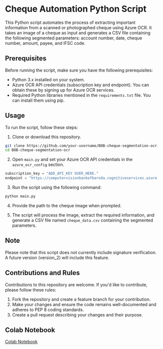 # Cheque Automation Python Script

This Python script automates the process of extracting important information from a scanned or photographed cheque using Azure OCR. It takes an image of a cheque as input and generates a CSV file containing the following segmented parameters: account number, date, cheque number, amount, payee, and IFSC code.

## Prerequisites

Before running the script, make sure you have the following prerequisites:

- Python 3.x installed on your system.
- Azure OCR API credentials (subscription key and endpoint). You can obtain these by signing up for Azure OCR services.
- Required Python libraries mentioned in the `requirements.txt` file. You can install them using pip.

## Usage

To run the script, follow these steps:

1. Clone or download this repository.

```bash
git clone https://github.com/your-username/BOB-cheque-segmentation-ocr.git
cd BOB-cheque-segmentation-ocr
```

2. Open `main.py` and set your Azure OCR API credentials in the `azure_ocr_config` section.

```python
subscription_key = "ADD_API_KEY OVER_HERE."
endpoint = "https://computervisionbankofbaroda.cognitiveservices.azure.com/"
```

3. Run the script using the following command:

```bash
python main.py
```

4. Provide the path to the cheque image when prompted.

5. The script will process the image, extract the required information, and generate a CSV file named `cheque_data.csv` containing the segmented parameters.

## Note

Please note that this script does not currently include signature verification. A future version (version_2) will include this feature.

## Contributions and Rules

Contributions to this repository are welcome. If you'd like to contribute, please follow these rules:

1. Fork the repository and create a feature branch for your contribution.
2. Make your changes and ensure the code remains well-documented and adheres to PEP 8 coding standards.
3. Create a pull request describing your changes and their purpose.

## Colab Notebook
[Colab Notebook](https://colab.research.google.com/drive/1VDx07_yg-4H4YsalQjkvoD0Q-1YFoLB8?usp=sharing#scrollTo=Smv1n1mZ3YTD)
